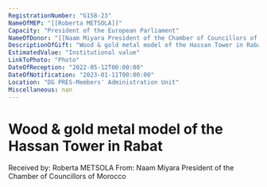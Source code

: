 ```yaml
---
RegistrationNumber: "G158-23"
NameOfMEP: "[[Roberta METSOLA]]"
Capacity: "President of the European Parliament"
NameOfDonor: "[[Naam Miyara President of the Chamber of Councillors of Morocco]]"
DescriptionOfGift: "Wood & gold metal model of the Hassan Tower in Rabat"
EstimatedValue: "Institutional value"
LinkToPhoto: "Photo"
DateOfReception: "2022-05-12T00:00:00"
DateOfNotification: "2023-01-11T00:00:00"
Location: "DG PRES-Members' Administration Unit"
Miscellaneous: nan
---
```


# Wood & gold metal model of the Hassan Tower in Rabat

Received by: Roberta METSOLA
From: Naam Miyara President of the Chamber of Councillors of Morocco
